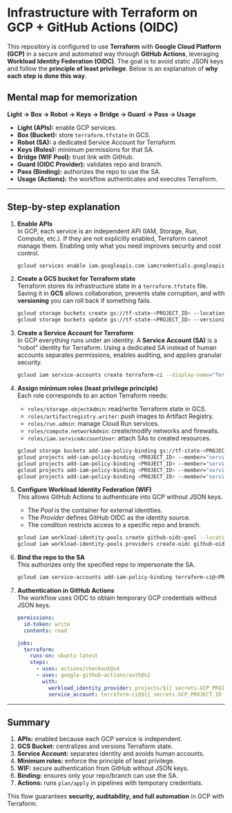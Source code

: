 # Infrastructure with Terraform on GCP + GitHub Actions (OIDC)

This repository is configured to use **Terraform** with **Google Cloud Platform (GCP)** in a secure and automated way through **GitHub Actions**, leveraging **Workload Identity Federation (OIDC)**. The goal is to avoid static JSON keys and follow the **principle of least privilege**. Below is an explanation of **why each step is done this way**.

## Mental map for memorization

**Light → Box → Robot → Keys → Bridge → Guard → Pass → Usage**

- **Light (APIs):** enable GCP services.  
- **Box (Bucket):** store `terraform.tfstate` in GCS.  
- **Robot (SA):** a dedicated Service Account for Terraform.  
- **Keys (Roles):** minimum permissions for that SA.  
- **Bridge (WIF Pool):** trust link with GitHub.  
- **Guard (OIDC Provider):** validates repo and branch.  
- **Pass (Binding):** authorizes the repo to use the SA.  
- **Usage (Actions):** the workflow authenticates and executes Terraform.

---

## Step-by-step explanation

1. **Enable APIs**  
   In GCP, each service is an independent API (IAM, Storage, Run, Compute, etc.). If they are not explicitly enabled, Terraform cannot manage them. Enabling only what you need improves security and cost control.  

   ```bash
   gcloud services enable iam.googleapis.com iamcredentials.googleapis.com cloudresourcemanager.googleapis.com storage.googleapis.com artifactregistry.googleapis.com run.googleapis.com compute.googleapis.com
   ```

2. **Create a GCS bucket for Terraform state**  
   Terraform stores its infrastructure state in a `terraform.tfstate` file. Saving it in **GCS** allows collaboration, prevents state corruption, and with **versioning** you can roll back if something fails.  

   ```bash
   gcloud storage buckets create gs://tf-state-<PROJECT_ID> --location us-central1
   gcloud storage buckets update gs://tf-state-<PROJECT_ID> --versioning
   ```

3. **Create a Service Account for Terraform**  
   In GCP everything runs under an identity. A **Service Account (SA)** is a “robot” identity for Terraform. Using a dedicated SA instead of human accounts separates permissions, enables auditing, and applies granular security.  

   ```bash
   gcloud iam service-accounts create terraform-ci --display-name="Terraform CI"
   ```

4. **Assign minimum roles (least privilege principle)**  
   Each role corresponds to an action Terraform needs:  
   - `roles/storage.objectAdmin`: read/write Terraform state in GCS.  
   - `roles/artifactregistry.writer`: push images to Artifact Registry.  
   - `roles/run.admin`: manage Cloud Run services.  
   - `roles/compute.networkAdmin`: create/modify networks and firewalls.  
   - `roles/iam.serviceAccountUser`: attach SAs to created resources.  

   ```bash
   gcloud storage buckets add-iam-policy-binding gs://tf-state-<PROJECT_ID> --member="serviceAccount:terraform-ci@<PROJECT_ID>.iam.gserviceaccount.com" --role="roles/storage.objectAdmin"
   gcloud projects add-iam-policy-binding <PROJECT_ID> --member="serviceAccount:terraform-ci@<PROJECT_ID>.iam.gserviceaccount.com" --role="roles/artifactregistry.writer"
   gcloud projects add-iam-policy-binding <PROJECT_ID> --member="serviceAccount:terraform-ci@<PROJECT_ID>.iam.gserviceaccount.com" --role="roles/run.admin"
   gcloud projects add-iam-policy-binding <PROJECT_ID> --member="serviceAccount:terraform-ci@<PROJECT_ID>.iam.gserviceaccount.com" --role="roles/compute.networkAdmin"
   gcloud projects add-iam-policy-binding <PROJECT_ID> --member="serviceAccount:terraform-ci@<PROJECT_ID>.iam.gserviceaccount.com" --role="roles/iam.serviceAccountUser"
   ```

5. **Configure Workload Identity Federation (WIF)**  
   This allows GitHub Actions to authenticate into GCP without JSON keys.  
   - The *Pool* is the container for external identities.  
   - The *Provider* defines GitHub OIDC as the identity source.  
   - The condition restricts access to a specific repo and branch.  

   ```bash
   gcloud iam workload-identity-pools create github-oidc-pool --location=global
   gcloud iam workload-identity-pools providers create-oidc github-oidc      --location=global      --workload-identity-pool=github-oidc-pool      --issuer-uri="https://token.actions.githubusercontent.com"      --attribute-mapping="google.subject=assertion.sub,attribute.repository=assertion.repository,attribute.ref=assertion.ref,attribute.repository_owner=assertion.repository_owner"      --attribute-condition="assertion.repository=='naatlabia-lang/naatlab-infra-monorepo' && assertion.ref=='refs/heads/main'"
   ```

6. **Bind the repo to the SA**  
   This authorizes only the specified repo to impersonate the SA.  

   ```bash
   gcloud iam service-accounts add-iam-policy-binding terraform-ci@<PROJECT_ID>.iam.gserviceaccount.com      --role="roles/iam.workloadIdentityUser"      --member="principalSet://iam.googleapis.com/projects/<PROJECT_NUMBER>/locations/global/workloadIdentityPools/github-oidc-pool/attribute.repository/naatlabia-lang/naatlab-infra-monorepo"
   ```

7. **Authentication in GitHub Actions**  
   The workflow uses OIDC to obtain temporary GCP credentials without JSON keys.  

   ```yaml
   permissions:
     id-token: write
     contents: read

   jobs:
     terraform:
       runs-on: ubuntu-latest
       steps:
         - uses: actions/checkout@v4
         - uses: google-github-actions/auth@v2
           with:
             workload_identity_provider: projects/${{ secrets.GCP_PROJECT_NUMBER }}/locations/global/workloadIdentityPools/github-oidc-pool/providers/github-oidc
             service_account: terraform-ci@${{ secrets.GCP_PROJECT_ID }}.iam.gserviceaccount.com
   ```

---

## Summary

1. **APIs:** enabled because each GCP service is independent.  
2. **GCS Bucket:** centralizes and versions Terraform state.  
3. **Service Account:** separates identity and avoids human accounts.  
4. **Minimum roles:** enforce the principle of least privilege.  
5. **WIF:** secure authentication from GitHub without JSON keys.  
6. **Binding:** ensures only your repo/branch can use the SA.  
7. **Actions:** runs `plan/apply` in pipelines with temporary credentials.  

This flow guarantees **security, auditability, and full automation** in GCP with Terraform.
